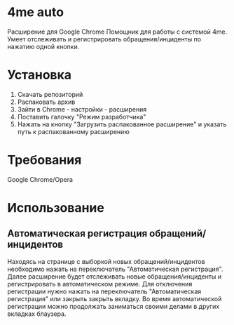 # 4me auto

Расширение для Google Chrome
Помощник для работы с системой 4me.
Умеет отслеживать и регистрировать обращения/инциденты по нажатию одной кнопки.


# Установка

1. Скачать репозиторий
2. Распаковать архив
3. Зайти в Chrome - настройки - расширения
4. Поставить галочку "Режим разработчика"
5. Нажать на кнопку "Загрузить распакованное расширение" и указать путь к распакованному расширению


# Требования

Google Chrome/Opera


# Использование

## Автоматическая регистрация обращений/инцидентов
Находясь на странице с выборкой новых обращений/инцидентов необходимо нажать на переключатель "Автоматическая регистрация".
Далее расширение будет отслеживать новые обращения/инциденты и регистрировать в автоматическом режиме.
Для отключения регистрации нужно нажать на переключатель "Автоматическая регистрация" или закрыть закрыть вкладку.
Во время автоматической регистрации можно продолжать заниматься своими делами в других вкладках блаузера.
